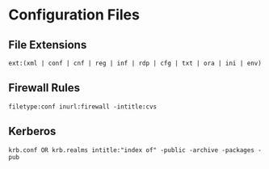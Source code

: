 # Configuration Files

## File Extensions

```
ext:(xml | conf | cnf | reg | inf | rdp | cfg | txt | ora | ini | env)
```

## Firewall Rules

```
filetype:conf inurl:firewall -intitle:cvs
```

## Kerberos

```
krb.conf OR krb.realms intitle:"index of" -public -archive -packages -pub
```